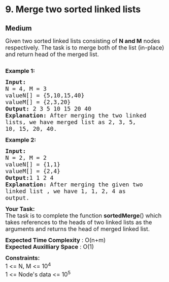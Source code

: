 # 9. Merge two sorted linked lists
## Medium 
<div class="problem-statement" style="user-select: auto;">
                <p style="user-select: auto;"></p><p style="user-select: auto;"><span style="font-size: 18px; user-select: auto;">Given two sorted linked lists consisting of <strong style="user-select: auto;">N and M</strong>&nbsp;nodes respectively. The task is to merge both of the list (in-place) and return head of the merged list.</span><br style="user-select: auto;">
&nbsp;</p>

<p style="user-select: auto;"><span style="font-size: 18px; user-select: auto;"><strong style="user-select: auto;">Example 1:</strong></span></p>

<pre style="user-select: auto;"><span style="font-size: 18px; user-select: auto;"><strong style="user-select: auto;">Input:
</strong>N = 4, M = 3 
valueN[] = {5,10,15,40}
valueM[] = {2,3,20}
<strong style="user-select: auto;">Output: </strong>2 3 5 10 15 20 40<strong style="user-select: auto;">
Explanation: </strong>After merging the two linked
lists, we have merged list as 2, 3, 5,
10, 15, 20, 40.</span>
</pre>

<p style="user-select: auto;"><span style="font-size: 18px; user-select: auto;"><strong style="user-select: auto;">Example 2:</strong></span></p>

<pre style="user-select: auto;"><span style="font-size: 18px; user-select: auto;"><strong style="user-select: auto;">Input:
</strong>N = 2, M = 2
valueN[] = {1,1}
valueM[] = {2,4}
<strong style="user-select: auto;">Output:</strong>1 1 2 4<strong style="user-select: auto;">
Explanation: </strong>After merging the given two
linked list , we have 1, 1, 2, 4 as
output.</span></pre>

<p style="user-select: auto;"><span style="font-size: 18px; user-select: auto;"><strong style="user-select: auto;">Your Task:</strong><br style="user-select: auto;">
The task is to complete the function <strong style="user-select: auto;">sortedMerge</strong>() which takes references to the heads of two linked lists as the arguments and returns the head of merged linked list.</span></p>

<p style="user-select: auto;"><span style="font-size: 18px; user-select: auto;"><strong style="user-select: auto;">Expected Time Complexity</strong> : O(n+m)<br style="user-select: auto;">
<strong style="user-select: auto;">Expected Auxilliary Space</strong> : O(1)</span></p>

<p style="user-select: auto;"><span style="font-size: 18px; user-select: auto;"><strong style="user-select: auto;">Constraints:</strong><br style="user-select: auto;">
1 &lt;= N, M &lt;= 10<sup style="user-select: auto;">4</sup><br style="user-select: auto;">
1 &lt;= Node's data &lt;= 10<sup style="user-select: auto;">5</sup></span></p>
 <p style="user-select: auto;"></p>
            </div>